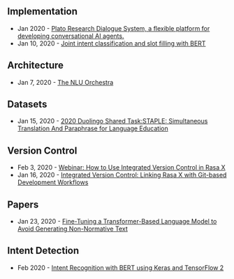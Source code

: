 ## Implementation
- Jan 2020 - [Plato Research Dialogue System, a flexible platform for developing conversational AI agents.](https://github.com/uber-research/plato-research-dialogue-system)
- Jan 10, 2020 - [Joint intent classification and slot filling with BERT](https://nbviewer.jupyter.org/github/m2dsupsdlclass/lectures-labs/blob/master/labs/06_deep_nlp/Transformers_Joint_Intent_Classification_Slot_Filling_rendered.ipynb)

## Architecture
- Jan 7, 2020 - [The NLU Orchestra](https://www.youtube.com/watch?v=ZPc35mK90Wk)

## Datasets
- Jan 15, 2020 - [2020 Duolingo Shared Task:STAPLE: Simultaneous Translation And Paraphrase for Language Education](http://sharedtask.duolingo.com/#data)

## Version Control
- Feb 3, 2020 - [Webinar: How to Use Integrated Version Control in Rasa X](https://www.youtube.com/watch?v=i2KGIVQ0Q4o&feature=youtu.be&utm_source=twitter)
- Jan 16, 2020 - [Integrated Version Control: Linking Rasa X with Git-based Development Workflows](https://blog.rasa.com/integrated-version-control-linking-rasa-x-with-git-based-development-workflows-untitled/?utm_source=twitter)

## Papers
- Jan 23, 2020 - [Fine-Tuning a Transformer-Based Language Model to Avoid Generating Non-Normative Text](https://arxiv.org/abs/2001.08764)

## Intent Detection
- Feb 2020 - [Intent Recognition with BERT using Keras and TensorFlow 2](https://www.kdnuggets.com/2020/02/intent-recognition-bert-keras-tensorflow.html)